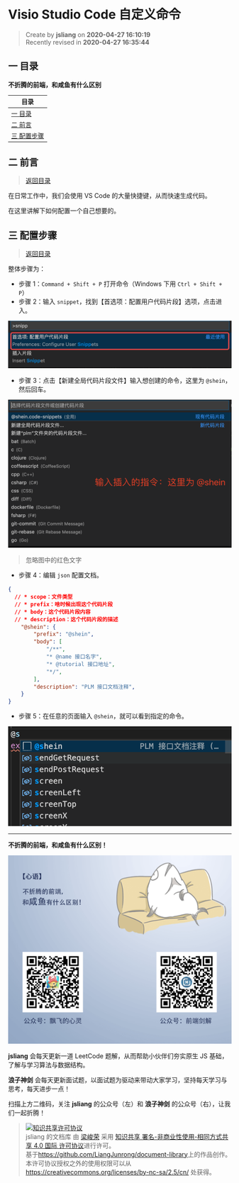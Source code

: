 Visio Studio Code 自定义命令
===

> Create by **jsliang** on **2020-04-27 16:10:19**  
> Recently revised in **2020-04-27 16:35:44**

## <a name="chapter-one" id="chapter-one"></a>一 目录

**不折腾的前端，和咸鱼有什么区别**

| 目录 |
| --- | 
| [一 目录](#chapter-one) | 
| <a name="catalog-chapter-two" id="catalog-chapter-two"></a>[二 前言](#chapter-two) |
| <a name="catalog-chapter-three" id="catalog-chapter-three"></a>[三 配置步骤](#chapter-three) |

## <a name="chapter-two" id="chapter-two"></a>二 前言

> [返回目录](#chapter-one)

在日常工作中，我们会使用 VS Code 的大量快捷键，从而快速生成代码。

在这里讲解下如何配置一个自己想要的。

## <a name="chapter-three" id="chapter-three"></a>三 配置步骤

> [返回目录](#chapter-one)

整体步骤为：

* 步骤 1：`Command + Shift + P` 打开命令（Windows 下用 `Ctrl + Shift + P`）
* 步骤 2：输入 `snippet`，找到【首选项：配置用户代码片段】选项，点击进入。

![图](../../../public-repertory/img/other-tool-vscode-1.png)

* 步骤 3：点击【新建全局代码片段文件】输入想创建的命令，这里为 `@shein`，然后回车。

![图](../../../public-repertory/img/other-tool-vscode-2.png)

> 忽略图中的红色文字

* 步骤 4：编辑 `json` 配置文档。

```json
{
  // * scope：文件类型
  // * prefix：啥时候出现这个代码片段
  // * body：这个代码片段内容
  // * description：这个代码片段的描述
	"@shein": {
		"prefix": "@shein",
		"body": [
			"/**",
			"* @name 接口名字",
			"* @tutorial 接口地址",
			"*/",
		],
		"description": "PLM 接口文档注释",
	}
}
```

* 步骤 5：在任意的页面输入 `@shein`，就可以看到指定的命令。

![图](../../../public-repertory/img/other-tool-vscode-3.png)

---

**不折腾的前端，和咸鱼有什么区别！**

![图](../../../public-repertory/img/z-index-small.png)

**jsliang** 会每天更新一道 LeetCode 题解，从而帮助小伙伴们夯实原生 JS 基础，了解与学习算法与数据结构。

**浪子神剑** 会每天更新面试题，以面试题为驱动来带动大家学习，坚持每天学习与思考，每天进步一点！

扫描上方二维码，关注 **jsliang** 的公众号（左）和 **浪子神剑** 的公众号（右），让我们一起折腾！

> <a rel="license" href="http://creativecommons.org/licenses/by-nc-sa/4.0/"><img alt="知识共享许可协议" style="border-width:0" src="https://i.creativecommons.org/l/by-nc-sa/4.0/88x31.png" /></a><br /><span xmlns:dct="http://purl.org/dc/terms/" property="dct:title">jsliang 的文档库</span> 由 <a xmlns:cc="http://creativecommons.org/ns#" href="https://github.com/LiangJunrong/document-library" property="cc:attributionName" rel="cc:attributionURL">梁峻荣</a> 采用 <a rel="license" href="http://creativecommons.org/licenses/by-nc-sa/4.0/">知识共享 署名-非商业性使用-相同方式共享 4.0 国际 许可协议</a>进行许可。<br />基于<a xmlns:dct="http://purl.org/dc/terms/" href="https://github.com/LiangJunrong/document-library" rel="dct:source">https://github.com/LiangJunrong/document-library</a>上的作品创作。<br />本许可协议授权之外的使用权限可以从 <a xmlns:cc="http://creativecommons.org/ns#" href="https://creativecommons.org/licenses/by-nc-sa/2.5/cn/" rel="cc:morePermissions">https://creativecommons.org/licenses/by-nc-sa/2.5/cn/</a> 处获得。